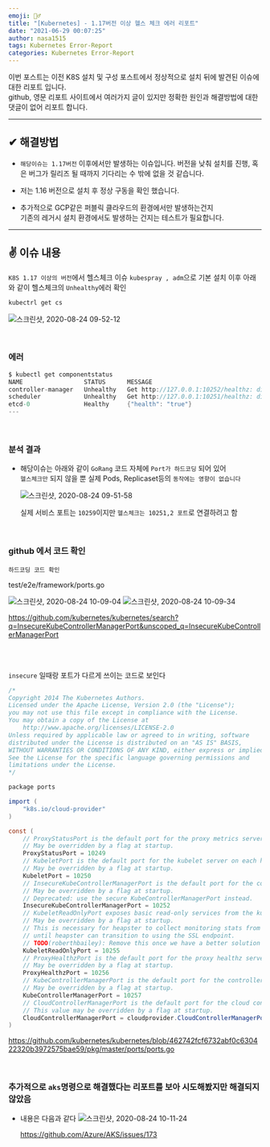 ```yaml
---
emoji: 🤦‍♂️
title: "[Kubernetes] - 1.17버전 이상 헬스 체크 에러 리포트"
date: "2021-06-29 00:07:25"
author: nasa1515
tags: Kubernetes Error-Report
categories: Kubernetes Error-Report
---
```




이번 포스트는 이전 K8S 설치 및 구성 포스트에서 정상적으로 설치 뒤에 발견된 이슈에 대한 리포트 입니다.  
github, 영문 리포트 사이트에서 여러가지 글이 있지만 정확한 원인과 해결방법에 대한 댓글이 없어 리포트 합니다.

---

## ✔ 해결방법

* ``해당이슈는 1.17버전`` 이후에서만 발생하는 이슈입니다. 버전을 낮춰 설치를 진행, 혹은 버그가 릴리즈 될 때까지 기다리는 수 밖에 없을 것 같습니다.  

* 저는 1.16 버전으로 설치 후 정상 구동을 확인 했습니다.

* 추가적으로 GCP같은 퍼블릭 클라우드의 환경에서만 발생하는건지   
기존의 레거시 설치 환경에서도 발생하는 건지는 테스트가 필요합니다.

---

## ✌ 이슈 내용


``K8S 1.17 이상의 버전``에서 헬스체크 이슈 
``kubespray , adm``으로 기본 설치 이후 아래와 같이 헬스체크의 ``Unhealthy``에러 확인

```cs
kubectrl get cs
```

![스크린샷, 2020-08-24 09-52-12](https://user-images.githubusercontent.com/69498804/90993355-88020680-e5ef-11ea-8b59-6102415fec3f.png)


<br/>

### 에러

```cs
$ kubectl get componentstatus
NAME                 STATUS      MESSAGE                                                                                        ERROR
controller-manager   Unhealthy   Get http://127.0.0.1:10252/healthz: dial tcp 127.0.0.1:10252: getsockopt: connection refused
scheduler            Unhealthy   Get http://127.0.0.1:10251/healthz: dial tcp 127.0.0.1:10251: getsockopt: connection refused
etcd-0               Healthy     {"health": "true"}
---
```

<br/>

### 분석 결과  

* 해당이슈는 아래와 같이 ``GoRang`` 코드 자체에 ``Port가 하드코딩`` 되어 있어   
``헬스체크만`` 되지 않을 뿐 실제 Pods, Replicaset등의 ``동작에는 영향이 없습니다``  

    ![스크린샷, 2020-08-24 09-51-58](https://user-images.githubusercontent.com/69498804/90993350-859fac80-e5ef-11ea-9bf9-8d42a5cb7978.png)  

    실제 서비스 포트는 ``10259``이지만 ``헬스체크는 10251,2 포트``로 연결하려고 함

<br/>

### github 에서 코드 확인  


``하드코딩 코드 확인``

test/e2e/framework/ports.go  

![스크린샷, 2020-08-24 10-09-04](https://user-images.githubusercontent.com/69498804/90993931-da442700-e5f1-11ea-9804-ddc3bf45a233.png)
![스크린샷, 2020-08-24 10-09-34](https://user-images.githubusercontent.com/69498804/90993943-eaf49d00-e5f1-11ea-870f-16e0652ab6a9.png)


https://github.com/kubernetes/kubernetes/search?q=InsecureKubeControllerManagerPort&unscoped_q=InsecureKubeControllerManagerPort


<br/>
<br/>

``insecure`` 일때랑 포트가 다르게 쓰이는 코드로 보인다
    

```cs
/*
Copyright 2014 The Kubernetes Authors.
Licensed under the Apache License, Version 2.0 (the "License");
you may not use this file except in compliance with the License.
You may obtain a copy of the License at
    http://www.apache.org/licenses/LICENSE-2.0
Unless required by applicable law or agreed to in writing, software
distributed under the License is distributed on an "AS IS" BASIS,
WITHOUT WARRANTIES OR CONDITIONS OF ANY KIND, either express or implied.
See the License for the specific language governing permissions and
limitations under the License.
*/

package ports

import (
    "k8s.io/cloud-provider"
)

const (
    // ProxyStatusPort is the default port for the proxy metrics server.
    // May be overridden by a flag at startup.
    ProxyStatusPort = 10249
    // KubeletPort is the default port for the kubelet server on each host machine.
    // May be overridden by a flag at startup.
    KubeletPort = 10250
    // InsecureKubeControllerManagerPort is the default port for the controller manager status server.
    // May be overridden by a flag at startup.
    // Deprecated: use the secure KubeControllerManagerPort instead.
    InsecureKubeControllerManagerPort = 10252
    // KubeletReadOnlyPort exposes basic read-only services from the kubelet.
    // May be overridden by a flag at startup.
    // This is necessary for heapster to collect monitoring stats from the kubelet
    // until heapster can transition to using the SSL endpoint.
    // TODO(roberthbailey): Remove this once we have a better solution for heapster.
    KubeletReadOnlyPort = 10255
    // ProxyHealthzPort is the default port for the proxy healthz server.
    // May be overridden by a flag at startup.
    ProxyHealthzPort = 10256
    // KubeControllerManagerPort is the default port for the controller manager status server.
    // May be overridden by a flag at startup.
    KubeControllerManagerPort = 10257
    // CloudControllerManagerPort is the default port for the cloud controller manager server.
    // This value may be overridden by a flag at startup.
    CloudControllerManagerPort = cloudprovider.CloudControllerManagerPort
)

```
https://github.com/kubernetes/kubernetes/blob/462742fcf6732abf0c630422320b3972575bae59/pkg/master/ports/ports.go


<br/>

### 추가적으로 ``aks``명령으로 해결했다는 리포트를 보아 시도해봤지만 해결되지 않았음


* 내용은 다음과 같다
![스크린샷, 2020-08-24 10-11-24](https://user-images.githubusercontent.com/69498804/90994011-2becb180-e5f2-11ea-9e7e-169a7a3cef4a.png)


    https://github.com/Azure/AKS/issues/173


```toc
```